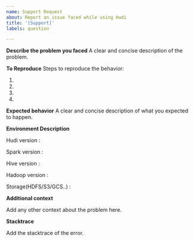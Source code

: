 ```yaml
---
name: Support Request
about: Report an issue faced while using Hudi
title: '[Support]'
labels: question

---
```


**Describe the problem you faced**
A clear and concise description of the problem.

**To Reproduce**
Steps to reproduce the behavior:

1.
2.
3.
4.

**Expected behavior**
A clear and concise description of what you expected to happen.

**Environment Description**

Hudi version :

Spark version :

Hive version :

Hadoop version :

Storage(HDFS/S3/GCS..) :


**Additional context**

Add any other context about the problem here.

**Stacktrace**

Add the stacktrace of the error.
